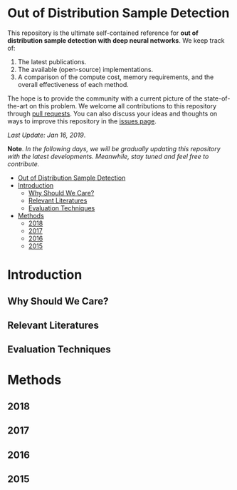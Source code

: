 # Out of Distribution Sample Detection
This repository is the ultimate self-contained reference for **out of distribution sample detection with deep neural networks**. We keep track of:

1. The latest publications.
2. The available (open-source) implementations.
3. A comparison of the compute cost, memory requirements, and the overall effectiveness of each method.

The hope is to provide the community with a current picture of the state-of-the-art on this problem. We welcome all contributions to this repository through [pull requests](pulls). You can also discuss your ideas and thoughts on ways to improve this repository in the [issues page](/issues).

*Last Update: Jan 16, 2019*.

**Note**. 
*In the following days, we will be gradually updating this repository with the latest developments. Meanwhile, stay tuned and feel free to contribute.*

- [Out of Distribution Sample Detection](#out-of-distribution-sample-detection)
- [Introduction](#introduction)
  - [Why Should We Care?](#why-should-we-care)
  - [Relevant Literatures](#relevant-literatures)
  - [Evaluation Techniques](#evaluation-techniques)
- [Methods](#methods)
  - [2018](#2018)
  - [2017](#2017)
  - [2016](#2016)
  - [2015](#2015)

# Introduction
## Why Should We Care?
## Relevant Literatures
## Evaluation Techniques

# Methods
## 2018
## 2017
## 2016
## 2015
